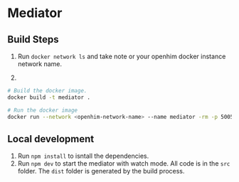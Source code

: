 # Mediator

## Build Steps
1. Run `docker network ls` and take note or your openhim docker instance network name.

1. 
```sh
# Build the docker image.
docker build -t mediator .

# Run the docker image
docker run --network <openhim-network-name> --name mediator -rm -p 5005:5005 mediator
```

## Local development
1. Run `npm install` to isntall the dependencies.
1. Run `npm dev` to start the mediator with watch mode. All code is in the `src` folder. The `dist` folder is generated by the build process.  